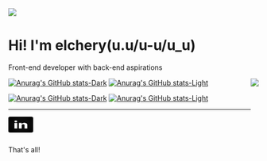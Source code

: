 <div align="left">
  <img src="https://visitor-badge.laobi.icu/badge?page_id=elcheryu-u.elcheryu-u&right_color=hotpink"  />
</div>

<h1 align="left">Hi! I'm elchery(u.u/u-u/u_u)</h1>

Front-end developer with back-end aspirations

<picture align="right" height="150">
  <source align="right" height="150" media="(prefers-color-scheme: dark)" srcset="https://i.pinimg.com/originals/50/55/45/505545dd2f219e82931d92a77c7ba303.gif">
  <source align="right" height="150" media="(prefers-color-scheme: light)" srcset="https://i.pinimg.com/originals/94/ea/c8/94eac835763ea2c2b63c069cedbed22f.gif">
  <img align="right" height="150" src="https://i.pinimg.com/originals/94/ea/c8/94eac835763ea2c2b63c069cedbed22f.gif">
</picture>

[![Anurag's GitHub stats-Dark](https://github-readme-stats.vercel.app/api/top-langs?username=elcheryu-u&locale=en&hide_title=true&layout=compact&card_width=320&hide_border=true&bg_color=00000000&theme=dark#gh-dark-mode-only)](https://github.com/anuraghazra/github-readme-stats#gh-dark-mode-only)
[![Anurag's GitHub stats-Light](https://github-readme-stats.vercel.app/api/top-langs?username=elcheryu-u&locale=en&hide_title=true&layout=compact&card_width=320&hide_border=true&bg_color=00000000&theme=default#gh-light-mode-only)](https://github.com/anuraghazra/github-readme-stats#gh-light-mode-only)

[![Anurag's GitHub stats-Dark](https://github-readme-stats.vercel.app/api?username=elcheryu-u&locale=en&hide_title=true&layout=compact&card_width=320&hide_border=true&bg_color=00000000&theme=dark#gh-dark-mode-only)](https://github.com/anuraghazra/github-readme-stats#gh-dark-mode-only)
[![Anurag's GitHub stats-Light](https://github-readme-stats.vercel.app/api?username=elcheryu-u&locale=en&hide_title=true&layout=compact&card_width=320&hide_border=true&bg_color=00000000&theme=default#gh-light-mode-only)](https://github.com/anuraghazra/github-readme-stats#gh-light-mode-only)

***

<div align="left">
  <a href="https://www.linkedin.com/in/sergiocortes-dll/" target="_blank">
    <img src="https://raw.githubusercontent.com/sergiocortes-dll/sergiocortes-dll/64dc25f2cd9823450c356971a76acb15ce91680c/images/linkedin.png" width="50" height="32" alt="linkedin logo"  />
  </a>
</div>

###

<p align="left">That's all!</p>

###
